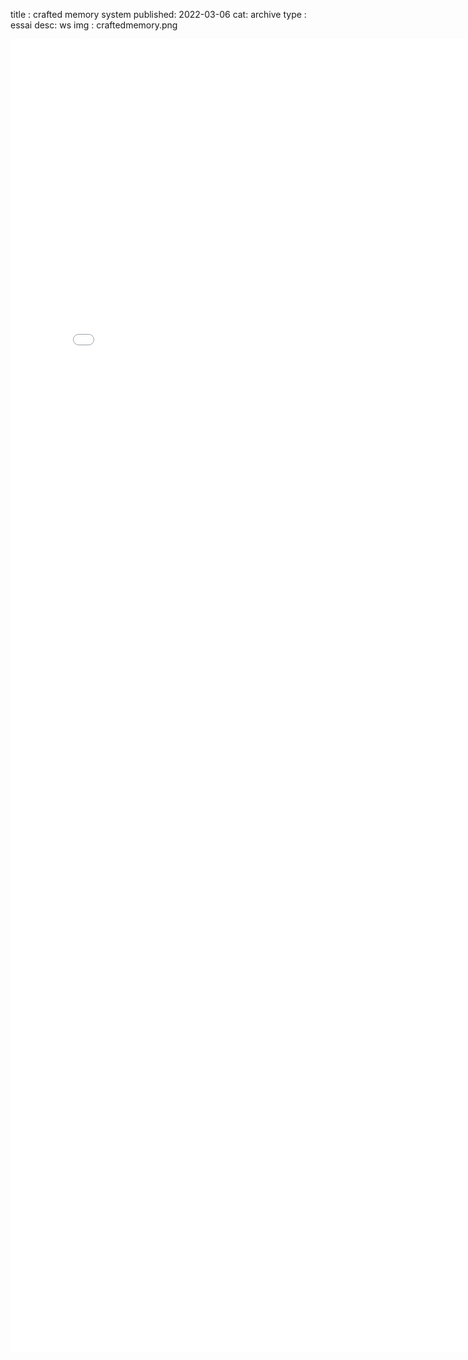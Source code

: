 title : crafted memory system
published: 2022-03-06
cat: archive
type : essai
desc: ws
img : craftedmemory.png

<embed src="static/ugoschiavi_mediart2022.pdf" width="800px" height="2100px" />